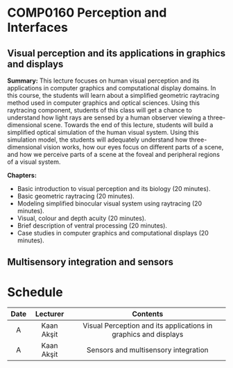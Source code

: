 # COMP0160 Perception and Interfaces


## Visual perception and its applications in graphics and displays
**Summary:** 
This lecture focuses on human visual perception and its applications in computer graphics and computational display domains.
In this course, the students will learn about a simplified geometric raytracing method used in computer graphics and optical sciences.
Using this raytracing component, students of this class will get a chance to understand how light rays are sensed by a human observer viewing a three-dimensional scene.
Towards the end of this lecture, students will build a simplified optical simulation of the human visual system.
Using this simulation model, the students will adequately understand how three-dimensional vision works, how our eyes focus on different parts of a scene, and how we perceive parts of a scene at the foveal and peripheral regions of a visual system.

**Chapters:**

- Basic introduction to visual perception and its biology (20 minutes).
- Basic geometric raytracing (20 minutes).
- Modeling simplified binocular visual system using raytracing (20 minutes).
- Visual, colour and depth acuity (20 minutes).
- Brief description of ventral processing (20 minutes).
- Case studies in computer graphics and computational displays (20 minutes).

## Multisensory integration and sensors

# Schedule
| Date |  Lecturer | Contents |
| :-------------: | :-------------: | :-------------: | 
| A               | Kaan Akşit      | Visual Perception and its applications in graphics and displays | 
| A               | Kaan Akşit      | Sensors and multisensory integration | 
